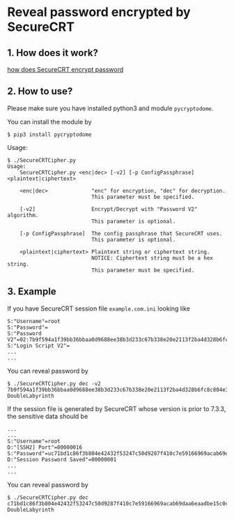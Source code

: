 # Reveal password encrypted by SecureCRT

## 1. How does it work?

[how does SecureCRT encrypt password](HOW_DOES_IT_WORK.md)

## 2. How to use?

Please make sure you have installed python3 and module `pycryptodome`.

You can install the module by

```console
$ pip3 install pycryptodome
```

Usage:

```
$ ./SecureCRTCipher.py
Usage:
    SecureCRTCipher.py <enc|dec> [-v2] [-p ConfigPassphrase] <plaintext|ciphertext>

    <enc|dec>              "enc" for encryption, "dec" for decryption.
                           This parameter must be specified.

    [-v2]                  Encrypt/Decrypt with "Password V2" algorithm.
                           This parameter is optional.

    [-p ConfigPassphrase]  The config passphrase that SecureCRT uses.
                           This parameter is optional.

    <plaintext|ciphertext> Plaintext string or ciphertext string.
                           NOTICE: Ciphertext string must be a hex string.
                           This parameter must be specified.
```

## 3. Example

If you have SecureCRT session file `example.com.ini` looking like

```
S:"Username"=root
S:"Password"=
S:"Password V2"=02:7b9f594a1f39bb36bbaa0d9688ee38b3d233c67b338e20e2113f2ba4d328b6fc8c804e3c02324b1eaad57a5b96ac1fc5cc1ae0ee2930e6af2e5e644a28ebe3fc
S:"Login Script V2"=
...
...
```

You can reveal password by

```console
$ ./SecureCRTCipher.py dec -v2 7b9f594a1f39bb36bbaa0d9688ee38b3d233c67b338e20e2113f2ba4d328b6fc8c804e3c02324b1eaad57a5b96ac1fc5cc1ae0ee2930e6af2e5e644a28ebe3fc
DoubleLabyrinth
```
If the session file is generated by SecureCRT whose version is prior to 7.3.3, the sensitive data should be 

```
...
...
S:"Username"=root
D:"[SSH2] Port"=00000016
S:"Password"=uc71bd1c86f3b804e42432f53247c50d9287f410c7e59166969acab69daa6eaadbe15c0c54c0e076e945a6d82f9e13df2
D:"Session Password Saved"=00000001
...
...
```

You can reveal password by

```console
$ ./SecureCRTCipher.py dec c71bd1c86f3b804e42432f53247c50d9287f410c7e59166969acab69daa6eaadbe15c0c54c0e076e945a6d82f9e13df2
DoubleLabyrinth
```


